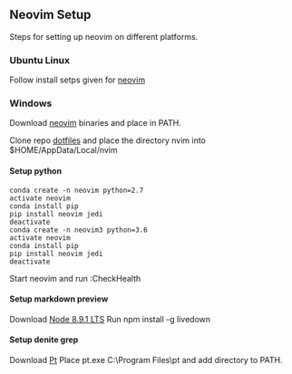 ## Neovim Setup
Steps for setting up neovim on different platforms.

### Ubuntu Linux
Follow install setps given for [neovim](https://github.com/neovim/neovim/wiki/Installing-Neovim) 

### Windows
Download [neovim](https://github.com/neovim/neovim/wiki/Installing-Neovim) binaries and place in PATH.

Clone repo [dotfiles](https://github.com/d0m3nik/dotfiles) and place the directory nvim into
$HOME/AppData/Local/nvim

#### Setup python 
```
conda create -n neovim python=2.7
activate neovim
conda install pip
pip install neovim jedi
deactivate
conda create -n neovim3 python=3.6
activate neovim
conda install pip
pip install neovim jedi
deactivate
```
Start neovim and run :CheckHealth

#### Setup markdown preview
Download [Node 8.9.1 LTS](https://nodejs.org/en) 
Run npm install -g livedown

#### Setup denite grep
Download [Pt](https://github.com/monochromegane/the_platinum_searcher/releases)
Place pt.exe C:\Program Files\pt and add directory to PATH.




